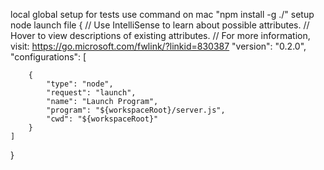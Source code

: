 local global setup for tests use command on mac "npm install -g ./"
setup node launch file 
{
    // Use IntelliSense to learn about possible attributes.
    // Hover to view descriptions of existing attributes.
    // For more information, visit: https://go.microsoft.com/fwlink/?linkid=830387
    "version": "0.2.0",
    "configurations": [
    
        {
            "type": "node",
            "request": "launch",
            "name": "Launch Program",
            "program": "${workspaceRoot}/server.js",
            "cwd": "${workspaceRoot}"
        }
    ]
}